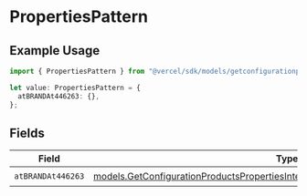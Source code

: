# PropertiesPattern

## Example Usage

```typescript
import { PropertiesPattern } from "@vercel/sdk/models/getconfigurationproductsop.js";

let value: PropertiesPattern = {
  atBRANDAt446263: {},
};
```

## Fields

| Field                                                                                                                                                                    | Type                                                                                                                                                                     | Required                                                                                                                                                                 | Description                                                                                                                                                              |
| ------------------------------------------------------------------------------------------------------------------------------------------------------------------------ | ------------------------------------------------------------------------------------------------------------------------------------------------------------------------ | ------------------------------------------------------------------------------------------------------------------------------------------------------------------------ | ------------------------------------------------------------------------------------------------------------------------------------------------------------------------ |
| `atBRANDAt446263`                                                                                                                                                        | [models.GetConfigurationProductsPropertiesIntegrationsResponse200AtBRANDAt446263](../models/getconfigurationproductspropertiesintegrationsresponse200atbrandat446263.md) | :heavy_check_mark:                                                                                                                                                       | N/A                                                                                                                                                                      |